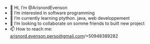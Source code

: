 - 👋 Hi, I’m @ArisnordEvenson
- 👀 I’m interested in software programming
- 🌱 I’m currently learning ptython. java, web developpement
- 💞️ I’m looking to collaborate on somme friends to built new project
- 📫 How to reach me: arisnord.evenson.perso@gmail.com/+50948389282

<!---
ArisnordEvenson/ArisnordEvenson is a ✨ special ✨ repository because its `README.md` (this file) appears on your GitHub profile.
You can click the Preview link to take a look at your changes.
--->
